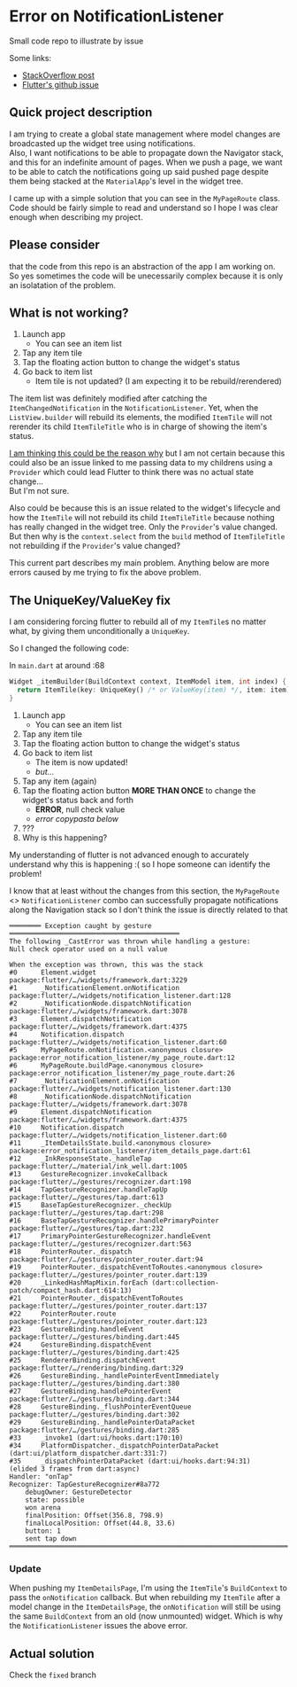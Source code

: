 # Error on NotificationListener

Small code repo to illustrate by issue

Some links:
- [StackOverflow post](https://stackoverflow.com/questions/72660697/stateless-widgets-children-will-not-rebuild-after-a-model-update-when-passing-s)
- [Flutter's github issue](https://github.com/flutter/flutter/issues/106198)

## Quick project description

I am trying to create a global state management where model changes are broadcasted up
the widget tree using notifications.  
Also, I want notifications to be able to propagate down the Navigator stack, and this for an indefinite amount of pages. When we push a page, we want to be able to catch the notifications going up said pushed page despite them being stacked at the `MaterialApp`'s level in the widget tree.  

I came up with a simple solution that you can see in the `MyPageRoute` class.  
Code should be fairly simple to read and understand so I hope I was clear enough when
describing my project.

## Please consider

that the code from this repo is an abstraction of the app I am working on.  
So yes sometimes the code will be unecessarily complex because it is only an isolatation of the problem.

## What is not working?

1) Launch app
    - You can see an item list
2) Tap any item tile
3) Tap the floating action button to change the widget's status
4) Go back to item list
    - Item tile is not updated? (I am expecting it to be rebuild/rerendered)

The item list was definitely modified after catching the `ItemChangedNotification` in the `NotificationListener`.
Yet, when the `ListView.builder` will rebuild its elements, the modified `ItemTile` will not rerender its child `ItemTileTitle` who is in charge of showing the item's status.

[I am thinking this could be the reason why](https://jelenaaa.medium.com/how-to-force-widget-to-redraw-in-flutter-2eec703bc024)
but I am not certain because this could also be an issue linked to me passing data to my childrens using a `Provider` which could lead Flutter to think there was no actual state change...  
But I'm not sure.

Also could be because this is an issue related to the widget's lifecycle and how the `ItemTile` will not rebuild its child `ItemTileTitle` because nothing has really changed in the widget tree. Only the `Provider`'s value changed.
But then why is the `context.select` from the `build` method of `ItemTileTitle` not rebuilding if the `Provider`'s value changed?

This current part describes my main problem. Anything below are more errors caused by me trying to fix the above problem.

## The UniqueKey/ValueKey fix

I am considering forcing flutter to rebuild all of my `ItemTile`s no matter what, by
giving them unconditionally a `UniqueKey`.  

So I changed the following code:

In `main.dart` at around :68
```dart
Widget _itemBuilder(BuildContext context, ItemModel item, int index) {
  return ItemTile(key: UniqueKey() /* or ValueKey(item) */, item: item);
}
```

1) Launch app
    - You can see an item list
2) Tap any item tile
3) Tap the floating action button to change the widget's status
4) Go back to item list
    - The item is now updated!
    - *but...*
5) Tap any item (again)
6) Tap the floating action button **MORE THAN ONCE** to change the widget's status back and forth
    - **ERROR**, null check value
    - *error copypasta below*
7) ???
8) Why is this happening?

My understanding of flutter is not advanced enough to accurately understand why this is happening :( so I hope someone can identify the problem! 

I know that at least without the changes from this section, the `MyPageRoute` <> `NotificationListener` combo can successfully propagate notifications along the Navigation stack so I don't think the issue is directly related to that

```
════════ Exception caught by gesture ═══════════════════════════════════════════
The following _CastError was thrown while handling a gesture:
Null check operator used on a null value

When the exception was thrown, this was the stack
#0      Element.widget
package:flutter/…/widgets/framework.dart:3229
#1      _NotificationElement.onNotification
package:flutter/…/widgets/notification_listener.dart:128
#2      _NotificationNode.dispatchNotification
package:flutter/…/widgets/framework.dart:3078
#3      Element.dispatchNotification
package:flutter/…/widgets/framework.dart:4375
#4      Notification.dispatch
package:flutter/…/widgets/notification_listener.dart:60
#5      MyPageRoute.onNotification.<anonymous closure>
package:error_notification_listener/my_page_route.dart:12
#6      MyPageRoute.buildPage.<anonymous closure>
package:error_notification_listener/my_page_route.dart:26
#7      _NotificationElement.onNotification
package:flutter/…/widgets/notification_listener.dart:130
#8      _NotificationNode.dispatchNotification
package:flutter/…/widgets/framework.dart:3078
#9      Element.dispatchNotification
package:flutter/…/widgets/framework.dart:4375
#10     Notification.dispatch
package:flutter/…/widgets/notification_listener.dart:60
#11     _ItemDetailsState.build.<anonymous closure>
package:error_notification_listener/item_details_page.dart:61
#12     _InkResponseState._handleTap
package:flutter/…/material/ink_well.dart:1005
#13     GestureRecognizer.invokeCallback
package:flutter/…/gestures/recognizer.dart:198
#14     TapGestureRecognizer.handleTapUp
package:flutter/…/gestures/tap.dart:613
#15     BaseTapGestureRecognizer._checkUp
package:flutter/…/gestures/tap.dart:298
#16     BaseTapGestureRecognizer.handlePrimaryPointer
package:flutter/…/gestures/tap.dart:232
#17     PrimaryPointerGestureRecognizer.handleEvent
package:flutter/…/gestures/recognizer.dart:563
#18     PointerRouter._dispatch
package:flutter/…/gestures/pointer_router.dart:94
#19     PointerRouter._dispatchEventToRoutes.<anonymous closure>
package:flutter/…/gestures/pointer_router.dart:139
#20     _LinkedHashMapMixin.forEach (dart:collection-patch/compact_hash.dart:614:13)
#21     PointerRouter._dispatchEventToRoutes
package:flutter/…/gestures/pointer_router.dart:137
#22     PointerRouter.route
package:flutter/…/gestures/pointer_router.dart:123
#23     GestureBinding.handleEvent
package:flutter/…/gestures/binding.dart:445
#24     GestureBinding.dispatchEvent
package:flutter/…/gestures/binding.dart:425
#25     RendererBinding.dispatchEvent
package:flutter/…/rendering/binding.dart:329
#26     GestureBinding._handlePointerEventImmediately
package:flutter/…/gestures/binding.dart:380
#27     GestureBinding.handlePointerEvent
package:flutter/…/gestures/binding.dart:344
#28     GestureBinding._flushPointerEventQueue
package:flutter/…/gestures/binding.dart:302
#29     GestureBinding._handlePointerDataPacket
package:flutter/…/gestures/binding.dart:285
#33     _invoke1 (dart:ui/hooks.dart:170:10)
#34     PlatformDispatcher._dispatchPointerDataPacket (dart:ui/platform_dispatcher.dart:331:7)
#35     _dispatchPointerDataPacket (dart:ui/hooks.dart:94:31)
(elided 3 frames from dart:async)
Handler: "onTap"
Recognizer: TapGestureRecognizer#8a772
    debugOwner: GestureDetector
    state: possible
    won arena
    finalPosition: Offset(356.8, 798.9)
    finalLocalPosition: Offset(44.8, 33.6)
    button: 1
    sent tap down
════════════════════════════════════════════════════════════════════════════════
```

### Update

When pushing my `ItemDetailsPage`, I'm using the `ItemTile`'s `BuildContext` to pass the `onNotification` callback.
But when rebuilding my `ItemTile` after a model change in the `ItemDetailsPage`, the `onNotification` will still be using the same `BuildContext` from an old (now unmounted) widget.
Which is why the `NotificationListener` issues the above error.

## Actual solution

Check the `fixed` branch
